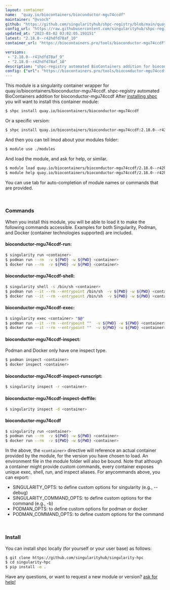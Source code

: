 ```yaml
---
layout: container
name:  "quay.io/biocontainers/bioconductor-mgu74ccdf"
maintainer: "@vsoch"
github: "https://github.com/singularityhub/shpc-registry/blob/main/quay.io/biocontainers/bioconductor-mgu74ccdf/container.yaml"
config_url: "https://raw.githubusercontent.com/singularityhub/shpc-registry/main/quay.io/biocontainers/bioconductor-mgu74ccdf/container.yaml"
updated_at: "2023-03-02 03:02:05.193151"
latest: "2.18.0--r42hdfd78af_10"
container_url: "https://biocontainers.pro/tools/bioconductor-mgu74ccdf"

versions:
 - "2.18.0--r41hdfd78af_9"
 - "2.18.0--r42hdfd78af_10"
description: "shpc-registry automated BioContainers addition for bioconductor-mgu74ccdf"
config: {"url": "https://biocontainers.pro/tools/bioconductor-mgu74ccdf", "maintainer": "@vsoch", "description": "shpc-registry automated BioContainers addition for bioconductor-mgu74ccdf", "latest": {"2.18.0--r42hdfd78af_10": "sha256:59720b37ac97ea84c23fa28089f7d2a55d198667078e539dbb4e3dea1824cc2b"}, "tags": {"2.18.0--r41hdfd78af_9": "sha256:231ce10bdafa6da37e87596406e47b8cc988654f01d858eeb8267e98a22a82e9", "2.18.0--r42hdfd78af_10": "sha256:59720b37ac97ea84c23fa28089f7d2a55d198667078e539dbb4e3dea1824cc2b"}, "docker": "quay.io/biocontainers/bioconductor-mgu74ccdf"}
---
```


This module is a singularity container wrapper for quay.io/biocontainers/bioconductor-mgu74ccdf.
shpc-registry automated BioContainers addition for bioconductor-mgu74ccdf
After [installing shpc](#install) you will want to install this container module:


```bash
$ shpc install quay.io/biocontainers/bioconductor-mgu74ccdf
```

Or a specific version:

```bash
$ shpc install quay.io/biocontainers/bioconductor-mgu74ccdf:2.18.0--r42hdfd78af_10
```

And then you can tell lmod about your modules folder:

```bash
$ module use ./modules
```

And load the module, and ask for help, or similar.

```bash
$ module load quay.io/biocontainers/bioconductor-mgu74ccdf/2.18.0--r42hdfd78af_10
$ module help quay.io/biocontainers/bioconductor-mgu74ccdf/2.18.0--r42hdfd78af_10
```

You can use tab for auto-completion of module names or commands that are provided.

<br>

### Commands

When you install this module, you will be able to load it to make the following commands accessible.
Examples for both Singularity, Podman, and Docker (container technologies supported) are included.

#### bioconductor-mgu74ccdf-run:

```bash
$ singularity run <container>
$ podman run --rm  -v ${PWD} -w ${PWD} <container>
$ docker run --rm  -v ${PWD} -w ${PWD} <container>
```

#### bioconductor-mgu74ccdf-shell:

```bash
$ singularity shell -s /bin/sh <container>
$ podman run --it --rm --entrypoint /bin/sh  -v ${PWD} -w ${PWD} <container>
$ docker run --it --rm --entrypoint /bin/sh  -v ${PWD} -w ${PWD} <container>
```

#### bioconductor-mgu74ccdf-exec:

```bash
$ singularity exec <container> "$@"
$ podman run --it --rm --entrypoint ""  -v ${PWD} -w ${PWD} <container> "$@"
$ docker run --it --rm --entrypoint ""  -v ${PWD} -w ${PWD} <container> "$@"
```

#### bioconductor-mgu74ccdf-inspect:

Podman and Docker only have one inspect type.

```bash
$ podman inspect <container>
$ docker inspect <container>
```

#### bioconductor-mgu74ccdf-inspect-runscript:

```bash
$ singularity inspect -r <container>
```

#### bioconductor-mgu74ccdf-inspect-deffile:

```bash
$ singularity inspect -d <container>
```



#### bioconductor-mgu74ccdf

```bash
$ singularity run <container>
$ podman run --rm  -v ${PWD} -w ${PWD} <container>
$ docker run --rm  -v ${PWD} -w ${PWD} <container>
```


In the above, the `<container>` directive will reference an actual container provided
by the module, for the version you have chosen to load. An environment file in the
module folder will also be bound. Note that although a container
might provide custom commands, every container exposes unique exec, shell, run, and
inspect aliases. For anycommands above, you can export:

 - SINGULARITY_OPTS: to define custom options for singularity (e.g., --debug)
 - SINGULARITY_COMMAND_OPTS: to define custom options for the command (e.g., -b)
 - PODMAN_OPTS: to define custom options for podman or docker
 - PODMAN_COMMAND_OPTS: to define custom options for the command

<br>

### Install

You can install shpc locally (for yourself or your user base) as follows:

```bash
$ git clone https://github.com/singularityhub/singularity-hpc
$ cd singularity-hpc
$ pip install -e .
```

Have any questions, or want to request a new module or version? [ask for help!](https://github.com/singularityhub/singularity-hpc/issues)